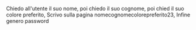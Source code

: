 Chiedo all'utente il suo nome,
poi chiedo il suo cognome,
poi chied il suo colore preferito,
Scrivo sulla pagina nomecognomecolorepreferito23,
Infine genero password
